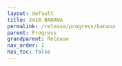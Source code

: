 ```yaml
---
layout: default
title: 2410 BANANA
permalink: /release/progress/banana
parent: Progress
grandparent: Release
nav_order: 2
has_toc: false
---
```


